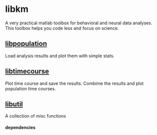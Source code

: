 # libkm
A very practical matlab toolbox for behavioral and neural data analyses. This toolbox helps you code less and focus on science.

## [libpopulation](https://github.com/hkim09/libkm/tree/master/libpopulation)
Load analysis results and plot them with simple stats.

## [libtimecourse](https://github.com/hkim09/libkm/tree/master/libtimeseries)
Plot time course and save the results. Combime the results and plot population time courses.

## [libutil](https://github.com/hkim09/libkm/tree/master/libutil)
A collection of misc functions

#### dependencies

